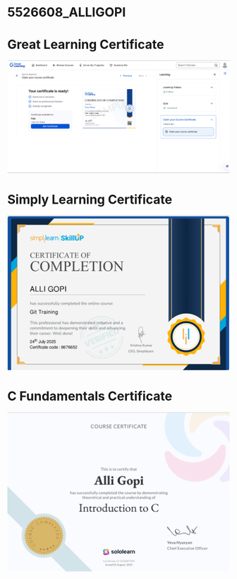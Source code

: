 # 5526608_ALLIGOPI

# Great Learning Certificate
![image alt](https://github.com/alligopi/5526608_ALLIGOPI/blob/692f1e73d0488d518acf1374592f16ac4733f1c5/SDLC/Great_learning_agiel.png)


# Simply Learning Certificate
![image alt](https://github.com/alligopi/5526608_ALLIGOPI/blob/5a468e8f5258dabb79ba74d675d8d254476b83cc/GIT/Git_Simply_learn.png)

# C Fundamentals Certificate
![image alt](https://github.com/alligopi/5526608_ALLIGOPI/blob/822abb1a6d6723a32592fc2ecf12e1dcc0043d56/Essentials%20of%20C%20Programming/c_fundamentals.png)
